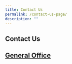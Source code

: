 ```yaml
---
title: Contact Us
permalink: /contact-us-page/
description: ""
---
```

## Contact Us

## <b><u>General Office</u></b>

